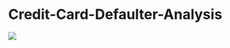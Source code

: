 # Credit-Card-Defaulter-Analysis

<img src = "https://www.google.com/url?sa=i&url=https%3A%2F%2Fpixabay.com%2Fimages%2Fsearch%2Fnature%2F&psig=AOvVaw3d3OHIMzjpaAfUTXYZQ72K&ust=1648867916297000&source=images&cd=vfe&ved=0CAsQjRxqFwoTCLD1o-Xt8fYCFQAAAAAdAAAAABAD">
<img src"#">
